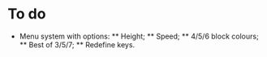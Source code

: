 To do
=====

 * Menu system with options:
 ** Height;
 ** Speed;
 ** 4/5/6 block colours;
 ** Best of 3/5/7;
 ** Redefine keys.
